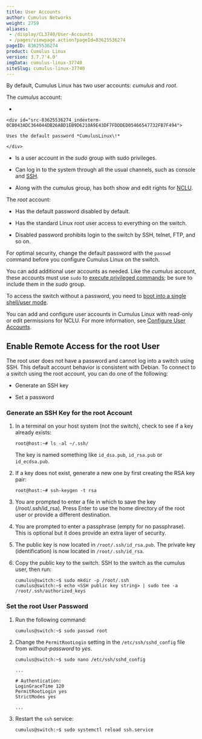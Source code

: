 ```yaml
---
title: User Accounts
author: Cumulus Networks
weight: 2759
aliases:
 - /display/CL3740/User-Accounts
 - /pages/viewpage.action?pageId=83625536274
pageID: 83625536274
product: Cumulus Linux
version: 3.7.7'4.0'
imgData: cumulus-linux-37740
siteSlug: cumulus-linux-37740
---
```

By default, Cumulus Linux has two user accounts: *cumulus* and *root*.

The *cumulus* account:

  - 
    
    <div id="src-83625536274_indexterm-0CB043ADC364044DB26ABD1EB9D6210A9E43DF7FDDDED05466547732FB7F494">
    
    Uses the default password *CumulusLinux\!*
    
    </div>

  - Is a user account in the *sudo* group with sudo privileges.

  - Can log in to the system through all the usual channels, such as
    console and
    [SSH](/version/cumulus-linux-37740/System-Configuration/Authentication-Authorization-and-Accounting/SSH-for-Remote-Access).

  - Along with the cumulus group, has both show and edit rights for
    [NCLU](/version/cumulus-linux-37740/System-Configuration/Network-Command-Line-Utility---NCLU).

The *root* account:

  - Has the default password disabled by default.

  - Has the standard Linux root user access to everything on the switch.

  - Disabled password prohibits login to the switch by SSH, telnet, FTP,
    and so on.

For optimal security, change the default password with the `passwd`
command before you configure Cumulus Linux on the switch.

You can add additional user accounts as needed. Like the *cumulus*
account, these accounts must use `sudo` to [execute privileged
commands](/version/cumulus-linux-37740/System-Configuration/Authentication-Authorization-and-Accounting/Using-sudo-to-Delegate-Privileges);
be sure to include them in the *sudo* group.

To access the switch without a password, you need to [boot into a single
shell/user
mode](/version/cumulus-linux-37740/Monitoring-and-Troubleshooting/Single-User-Mode---Boot-Recovery).

You can add and configure user accounts in Cumulus Linux with read-only
or edit permissions for NCLU. For more information, see [Configure User
Accounts](Network-Command-Line-Utility---NCLU.html#src-83625806301_NetworkCommandLineUtility-NCLU-configure-user-accounts).

## <span>Enable Remote Access for the root User</span>

The root user does not have a password and cannot log into a switch
using SSH. This default account behavior is consistent with Debian. To
connect to a switch using the root account, you can do one of the
following:

  - Generate an SSH key

  - Set a password

### <span id="src-83625536274_UserAccounts-ssh_key" class="confluence-anchor-link"></span><span>Generate an SSH Key for the root Account</span>

1.  In a terminal on your host system (not the switch), check to see if
    a key already exists:
    
        root@host:~# ls -al ~/.ssh/
    
    The key is named something like `id_dsa.pub`, `id_rsa.pub` or
    `id_ecdsa.pub`.

2.  If a key does not exist, generate a new one by first creating the
    RSA key pair:
    
        root@host:~# ssh-keygen -t rsa

3.  You are prompted to enter a file in which to save the key
    (/root/.ssh/id\_rsa)*.* Press Enter to use the home directory of the
    root user or provide a different destination.

4.  You are prompted to enter a passphrase (empty for no passphrase).
    This is optional but it does provide an extra layer of security.

5.  The public key is now located in `/root/.ssh/id_rsa.pub`. The
    private key (identification) is now located in `/root/.ssh/id_rsa`.

6.  Copy the public key to the switch. SSH to the switch as the cumulus
    user, then run:
    
        cumulus@switch:~$ sudo mkdir -p /root/.ssh
        cumulus@switch:~$ echo <SSH public key string> | sudo tee -a /root/.ssh/authorized_keys

### <span id="src-83625536274_UserAccounts-root_passwd" class="confluence-anchor-link"></span><span>Set the root User Password</span>

1.  Run the following command:
    
        cumulus@switch:~$ sudo passwd root

2.  Change the `PermitRootLogin` setting in the `/etc/ssh/sshd_config`
    file from *without-password* to *yes*.
    
    ``` 
    cumulus@switch:~$ sudo nano /etc/ssh/sshd_config
     
    ... 
          
    # Authentication:
    LoginGraceTime 120
    PermitRootLogin yes
    StrictModes yes
          
    ...  
    ```

3.  Restart the `ssh` service:
    
        cumulus@switch:~$ sudo systemctl reload ssh.service

<article id="html-search-results" class="ht-content" style="display: none;">

</article>

<footer id="ht-footer">

</footer>
<!--stackedit_data:
eyJoaXN0b3J5IjpbLTE1OTcxOTQxNThdfQ==
-->